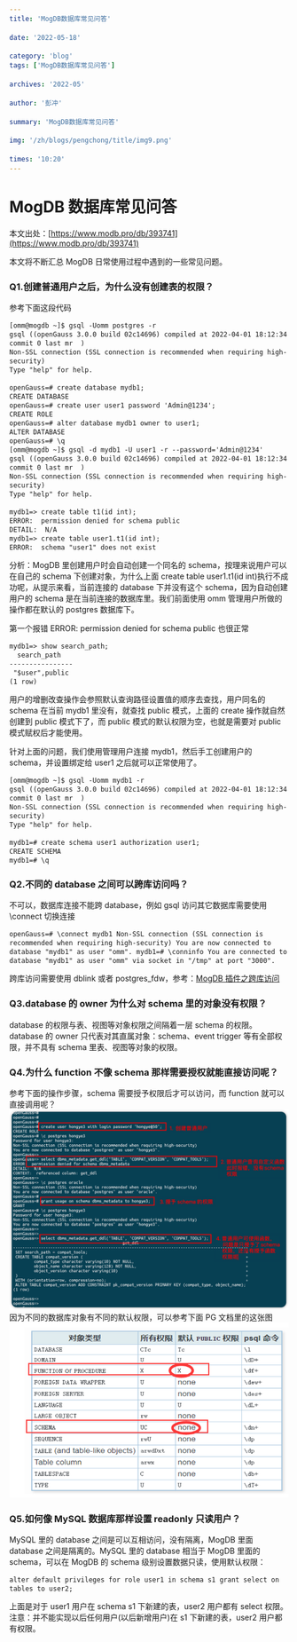 ```yaml
---
title: 'MogDB数据库常见问答'

date: '2022-05-18'

category: 'blog'
tags: ['MogDB数据库常见问答']

archives: '2022-05'

author: '彭冲'

summary: 'MogDB数据库常见问答'

img: '/zh/blogs/pengchong/title/img9.png'

times: '10:20'
---
```


# MogDB 数据库常见问答

本文出处：[https://www.modb.pro/db/393741](https://www.modb.pro/db/393741)

本文将不断汇总 MogDB 日常使用过程中遇到的一些常见问题。

### Q1.创建普通用户之后，为什么没有创建表的权限？

参考下面这段代码

```
[omm@mogdb ~]$ gsql -Uomm postgres -r
gsql ((openGauss 3.0.0 build 02c14696) compiled at 2022-04-01 18:12:34 commit 0 last mr  )
Non-SSL connection (SSL connection is recommended when requiring high-security)
Type "help" for help.

openGauss=# create database mydb1;
CREATE DATABASE
openGauss=# create user user1 password 'Admin@1234';
CREATE ROLE
openGauss=# alter database mydb1 owner to user1;
ALTER DATABASE
openGauss=# \q
[omm@mogdb ~]$ gsql -d mydb1 -U user1 -r --password='Admin@1234'
gsql ((openGauss 3.0.0 build 02c14696) compiled at 2022-04-01 18:12:34 commit 0 last mr  )
Non-SSL connection (SSL connection is recommended when requiring high-security)
Type "help" for help.

mydb1=> create table t1(id int);
ERROR:  permission denied for schema public
DETAIL:  N/A
mydb1=> create table user1.t1(id int);
ERROR:  schema "user1" does not exist

```

分析：MogDB 里创建用户时会自动创建一个同名的 schema，按理来说用户可以在自己的 schema 下创建对象，为什么上面 create table user1.t1(id int)执行不成功呢，从提示来看，当前连接的 database 下并没有这个 schema，因为自动创建用户的 schema 是在当前连接的数据库里。我们前面使用 omm 管理用户所做的操作都在默认的 postgres 数据库下。

第一个报错 ERROR: permission denied for schema public 也很正常

```
mydb1=> show search_path;
  search_path
----------------
 "$user",public
(1 row)
```

用户的增删改查操作会参照默认查询路径设置值的顺序去查找，用户同名的 schema 在当前 mydb1 里没有，就查找 public 模式，上面的 create 操作就自然创建到 public 模式下了，而 public 模式的默认权限为空，也就是需要对 public 模式赋权后才能使用。

针对上面的问题，我们使用管理用户连接 mydb1，然后手工创建用户的 schema，并设置绑定给 user1 之后就可以正常使用了。

```
[omm@mogdb ~]$ gsql -Uomm mydb1 -r
gsql ((openGauss 3.0.0 build 02c14696) compiled at 2022-04-01 18:12:34 commit 0 last mr  )
Non-SSL connection (SSL connection is recommended when requiring high-security)
Type "help" for help.

mydb1=# create schema user1 authorization user1;
CREATE SCHEMA
mydb1=# \q
```

### Q2.不同的 database 之间可以跨库访问吗？

不可以，数据库连接不能跨 database，例如 gsql 访问其它数据库需要使用\connect 切换连接

```
openGauss=# \connect mydb1 Non-SSL connection (SSL connection is recommended when requiring high-security) You are now connected to database "mydb1" as user "omm". mydb1=# \conninfo You are connected to database "mydb1" as user "omm" via socket in "/tmp" at port "3000".
```

跨库访问需要使用 dblink 或者 postgres_fdw，参考：[MogDB 插件之跨库访问](https://www.modb.pro/db/336337)

### Q3.database 的 owner 为什么对 schema 里的对象没有权限？

database 的权限与表、视图等对象权限之间隔着一层 schema 的权限。database 的 owner 只代表对其直属对象：schema、event trigger 等有全部权限，并不具有 schema 里表、视图等对象的权限。

### Q4.为什么 function 不像 schema 那样需要授权就能直接访问呢？

参考下面的操作步骤，schema 需要授予权限后才可以访问，而 function 就可以直接调用呢？
<img src='./images/20220413-52da4846-5d24-4a95-b24e-86dc22032a03.png'>
因为不同的数据库对象有不同的默认权限，可以参考下面 PG 文档里的这张图
<img src='./images/20220413-ba76382b-6682-4b86-8830-f93d14f127a0.png'>

### Q5.如何像 MySQL 数据库那样设置 readonly 只读用户？

MySQL 里的 database 之间是可以互相访问，没有隔离，MogDB 里面 database 之间是隔离的。MySQL 里的 database 相当于 MogDB 里面的 schema，可以在 MogDB 的 schema 级别设置数据只读，使用默认权限：

```
alter default privileges for role user1 in schema s1 grant select on tables to user2;
```

上面是对于 user1 用户在 schema s1 下新建的表，user2 用户都有 select 权限。注意：并不能实现以后任何用户(以后新增用户)在 s1 下新建的表，user2 用户都有权限。
